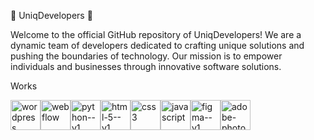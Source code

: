 
🚀 UniqDevelopers 🚀

Welcome to the official GitHub repository of UniqDevelopers! We are a dynamic team of developers dedicated to crafting unique solutions and pushing the boundaries of technology. Our mission is to empower individuals and businesses through innovative software solutions.

  Works 

<img width="48" height="48" src="https://img.icons8.com/color/48/wordpress.png" alt="wordpress"/></img><img width="48" height="48" src="https://img.icons8.com/color/48/webflow.png" alt="webflow"/></img><img width="48" height="48" src="https://img.icons8.com/color/48/python--v1.png" alt="python--v1"/></img><img width="48" height="48" src="https://img.icons8.com/color/48/html-5--v1.png" alt="html-5--v1"/></img><img width="48" height="48" src="https://img.icons8.com/color/48/css3.png" alt="css3"/></img><img width="48" height="48" src="https://img.icons8.com/fluency/48/javascript.png" alt="javascript"/></img><img width="48" height="48" src="https://img.icons8.com/color/48/figma--v1.png" alt="figma--v1"/></img><img width="48" height="48" src="https://img.icons8.com/color/48/adobe-photoshop--v1.png" alt="adobe-photoshop--v1"/></img>
